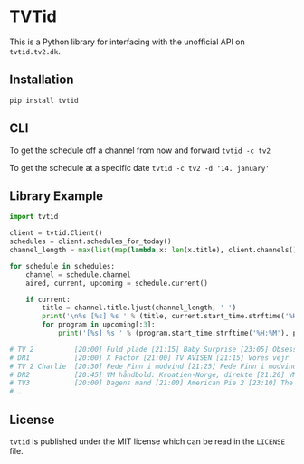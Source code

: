 # TVTid

This is a Python library for interfacing with the unofficial API on `tvtid.tv2.dk`.

## Installation

`pip install tvtid`

## CLI

To get the schedule off a channel from now and forward
`tvtid -c tv2`

To get the schedule at a specific date
`tvtid -c tv2 -d '14. january'`

## Library Example
```python
import tvtid

client = tvtid.Client()
schedules = client.schedules_for_today()
channel_length = max(list(map(lambda x: len(x.title), client.channels().values())))

for schedule in schedules:
    channel = schedule.channel
    aired, current, upcoming = schedule.current()

    if current:
        title = channel.title.ljust(channel_length, ' ')
        print('\n%s [%s] %s ' % (title, current.start_time.strftime('%H:%M'), current.title), end='')
        for program in upcoming[:3]:
            print('[%s] %s ' % (program.start_time.strftime('%H:%M'), program.title), end='')

# TV 2          [20:00] Fuld plade [21:15] Baby Surprise [23:05] Obsessed
# DR1           [20:00] X Factor [21:00] TV AVISEN [21:15] Vores vejr
# TV 2 Charlie  [20:30] Fede Finn i modvind [21:25] Fede Finn i modvind [22:15] En sag for Frost
# DR2           [20:45] VM håndbold: Kroatien-Norge, direkte [21:20] VM håndbold: Studiet [21:35] VM håndbold: Kroatien-Norge, direkte
# TV3           [20:00] Dagens mand [21:00] American Pie 2 [23:10] The Joneses
# …
```

## License
`tvtid` is published under the MIT license which can be read in the `LICENSE` file.
